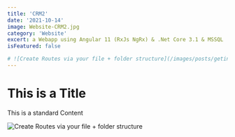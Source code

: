 ```yaml
---
title: 'CRM2'
date: '2021-10-14'
image: Website-CRM2.jpg
category: 'Website'
excert: a Webapp using Angular 11 (RxJs NgRx) & .Net Core 3.1 & MSSQL
isFeatured: false

# ![Create Routes via your file + folder structure](/images/posts/geting-started/getting-started-nextjs.png)
---
```

# This is a Title
This is a standard Content

![Create Routes via your file + folder structure](Website-CRM2.jpg)